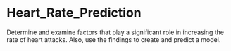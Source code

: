 # Heart_Rate_Prediction
Determine and examine factors that play a significant role in increasing the rate of heart attacks. Also, use the findings to create and predict a model.

